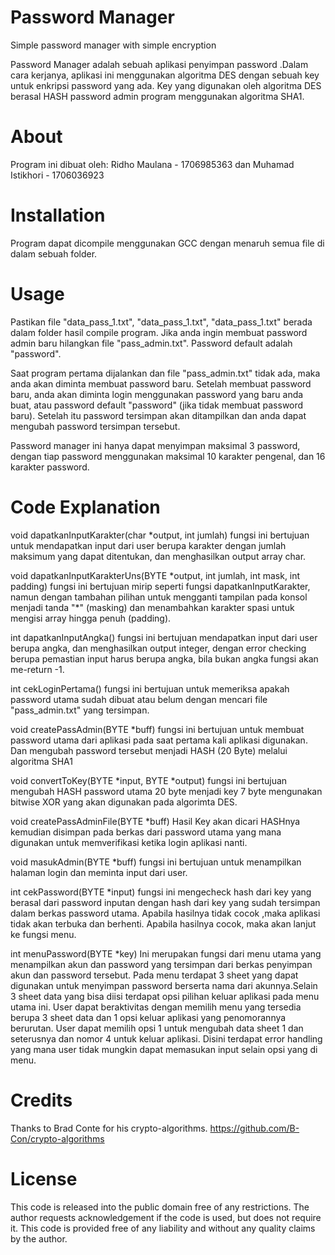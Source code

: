 # Password Manager
Simple password manager with simple encryption

Password Manager adalah sebuah aplikasi penyimpan password .Dalam cara kerjanya, aplikasi ini menggunakan algoritma DES dengan sebuah key untuk enkripsi password yang ada. Key yang digunakan oleh algoritma DES berasal HASH password admin program menggunakan algoritma SHA1.

# About
Program ini dibuat oleh:
Ridho Maulana - 1706985363 dan
Muhamad Istikhori - 1706036923

# Installation
Program dapat dicompile menggunakan GCC dengan menaruh semua file di dalam sebuah folder.

# Usage
Pastikan file "data_pass_1.txt", "data_pass_1.txt", "data_pass_1.txt" berada dalam folder hasil compile program.
Jika anda ingin membuat password admin baru hilangkan file "pass_admin.txt". Password default adalah "password".

Saat program pertama dijalankan dan file "pass_admin.txt" tidak ada, maka anda akan diminta membuat password baru.
Setelah membuat password baru, anda akan diminta login menggunakan password yang baru anda buat, atau password default "password" (jika tidak membuat password baru).
Setelah itu password tersimpan akan ditampilkan dan anda dapat mengubah password tersimpan tersebut.

Password manager ini hanya dapat menyimpan maksimal 3 password, dengan tiap password menggunakan maksimal 10 karakter pengenal, dan 16 karakter password.

# Code Explanation
void dapatkanInputKarakter(char \*output, int jumlah)
fungsi ini bertujuan untuk mendapatkan input dari user berupa karakter dengan jumlah maksimum yang dapat ditentukan, dan menghasilkan output array char.

void dapatkanInputKarakterUns(BYTE \*output, int jumlah, int mask, int padding)
fungsi ini bertujuan mirip seperti fungsi dapatkanInputKarakter, namun dengan tambahan pilihan untuk mengganti tampilan pada konsol menjadi tanda "\*" (masking) dan menambahkan karakter spasi untuk mengisi array hingga penuh (padding).

int dapatkanInputAngka()
fungsi ini bertujuan mendapatkan input dari user berupa angka, dan menghasilkan output integer, dengan error checking berupa pemastian input harus berupa angka, bila bukan angka fungsi akan me-return -1.

int cekLoginPertama()
fungsi ini bertujuan untuk memeriksa apakah password utama sudah dibuat atau belum dengan mencari file "pass_admin.txt" yang tersimpan.

void createPassAdmin(BYTE \*buff)
fungsi ini bertujuan untuk membuat password utama dari aplikasi pada saat pertama kali aplikasi digunakan. Dan mengubah password tersebut menjadi HASH (20 Byte) melalui algoritma SHA1

void convertToKey(BYTE \*input, BYTE \*output)
fungsi ini bertujuan mengubah HASH password utama 20 byte menjadi key 7 byte mengunakan bitwise XOR yang akan digunakan pada algorimta DES.

void createPassAdminFile(BYTE \*buff)
Hasil Key akan dicari HASHnya kemudian disimpan pada berkas dari password utama yang mana digunakan untuk memverifikasi ketika login aplikasi nanti.

void masukAdmin(BYTE \*buff)
fungsi ini bertujuan untuk menampilkan halaman login dan meminta input dari user.

int cekPassword(BYTE \*input)
fungsi ini mengecheck hash dari key yang berasal dari password inputan dengan hash dari key yang sudah tersimpan dalam berkas password utama. Apabila hasilnya tidak cocok ,maka aplikasi tidak akan terbuka dan berhenti. Apabila hasilnya cocok, maka akan lanjut ke fungsi menu.

int menuPassword(BYTE \*key)
Ini merupakan fungsi dari menu utama yang menampilkan akun dan password yang tersimpan dari berkas penyimpan akun dan password tersebut. Pada menu terdapat 3 sheet yang dapat digunakan untuk menyimpan password berserta nama dari akunnya.Selain 3 sheet data yang bisa diisi terdapat opsi pilihan keluar aplikasi pada menu utama ini. User dapat beraktivitas dengan memilih menu yang tersedia berupa 3 sheet data dan 1 opsi keluar aplikasi yang penomorannya berurutan. User dapat memilih opsi 1 untuk mengubah data sheet 1 dan seterusnya dan nomor 4 untuk keluar aplikasi. Disini terdapat error handling yang mana user tidak mungkin dapat memasukan input selain opsi yang di menu.

# Credits
Thanks to Brad Conte for his crypto-algorithms.
https://github.com/B-Con/crypto-algorithms

# License
This code is released into the public domain free of any restrictions. The author requests acknowledgement if the code is used, but does not require it. This code is provided free of any liability and without any quality claims by the author.
